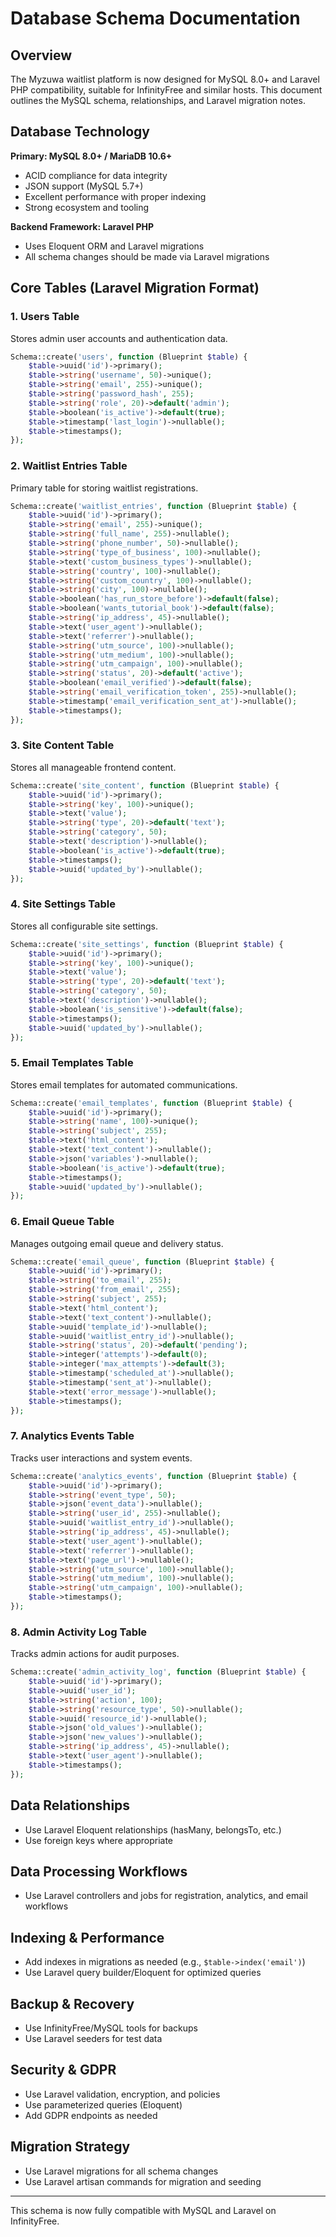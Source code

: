 # Database Schema Documentation

## Overview

The Myzuwa waitlist platform is now designed for MySQL 8.0+ and Laravel PHP compatibility, suitable for InfinityFree and similar hosts. This document outlines the MySQL schema, relationships, and Laravel migration notes.

## Database Technology

**Primary: MySQL 8.0+ / MariaDB 10.6+**
- ACID compliance for data integrity
- JSON support (MySQL 5.7+)
- Excellent performance with proper indexing
- Strong ecosystem and tooling

**Backend Framework: Laravel PHP**
- Uses Eloquent ORM and Laravel migrations
- All schema changes should be made via Laravel migrations

## Core Tables (Laravel Migration Format)

### 1. Users Table
Stores admin user accounts and authentication data.

```php
Schema::create('users', function (Blueprint $table) {
    $table->uuid('id')->primary();
    $table->string('username', 50)->unique();
    $table->string('email', 255)->unique();
    $table->string('password_hash', 255);
    $table->string('role', 20)->default('admin');
    $table->boolean('is_active')->default(true);
    $table->timestamp('last_login')->nullable();
    $table->timestamps();
});
```

### 2. Waitlist Entries Table
Primary table for storing waitlist registrations.

```php
Schema::create('waitlist_entries', function (Blueprint $table) {
    $table->uuid('id')->primary();
    $table->string('email', 255)->unique();
    $table->string('full_name', 255)->nullable();
    $table->string('phone_number', 50)->nullable();
    $table->string('type_of_business', 100)->nullable();
    $table->text('custom_business_types')->nullable();
    $table->string('country', 100)->nullable();
    $table->string('custom_country', 100)->nullable();
    $table->string('city', 100)->nullable();
    $table->boolean('has_run_store_before')->default(false);
    $table->boolean('wants_tutorial_book')->default(false);
    $table->string('ip_address', 45)->nullable();
    $table->text('user_agent')->nullable();
    $table->text('referrer')->nullable();
    $table->string('utm_source', 100)->nullable();
    $table->string('utm_medium', 100)->nullable();
    $table->string('utm_campaign', 100)->nullable();
    $table->string('status', 20)->default('active');
    $table->boolean('email_verified')->default(false);
    $table->string('email_verification_token', 255)->nullable();
    $table->timestamp('email_verification_sent_at')->nullable();
    $table->timestamps();
});
```

### 3. Site Content Table
Stores all manageable frontend content.

```php
Schema::create('site_content', function (Blueprint $table) {
    $table->uuid('id')->primary();
    $table->string('key', 100)->unique();
    $table->text('value');
    $table->string('type', 20)->default('text');
    $table->string('category', 50);
    $table->text('description')->nullable();
    $table->boolean('is_active')->default(true);
    $table->timestamps();
    $table->uuid('updated_by')->nullable();
});
```

### 4. Site Settings Table
Stores all configurable site settings.

```php
Schema::create('site_settings', function (Blueprint $table) {
    $table->uuid('id')->primary();
    $table->string('key', 100)->unique();
    $table->text('value');
    $table->string('type', 20)->default('text');
    $table->string('category', 50);
    $table->text('description')->nullable();
    $table->boolean('is_sensitive')->default(false);
    $table->timestamps();
    $table->uuid('updated_by')->nullable();
});
```

### 5. Email Templates Table
Stores email templates for automated communications.

```php
Schema::create('email_templates', function (Blueprint $table) {
    $table->uuid('id')->primary();
    $table->string('name', 100)->unique();
    $table->string('subject', 255);
    $table->text('html_content');
    $table->text('text_content')->nullable();
    $table->json('variables')->nullable();
    $table->boolean('is_active')->default(true);
    $table->timestamps();
    $table->uuid('updated_by')->nullable();
});
```

### 6. Email Queue Table
Manages outgoing email queue and delivery status.

```php
Schema::create('email_queue', function (Blueprint $table) {
    $table->uuid('id')->primary();
    $table->string('to_email', 255);
    $table->string('from_email', 255);
    $table->string('subject', 255);
    $table->text('html_content');
    $table->text('text_content')->nullable();
    $table->uuid('template_id')->nullable();
    $table->uuid('waitlist_entry_id')->nullable();
    $table->string('status', 20)->default('pending');
    $table->integer('attempts')->default(0);
    $table->integer('max_attempts')->default(3);
    $table->timestamp('scheduled_at')->nullable();
    $table->timestamp('sent_at')->nullable();
    $table->text('error_message')->nullable();
    $table->timestamps();
});
```

### 7. Analytics Events Table
Tracks user interactions and system events.

```php
Schema::create('analytics_events', function (Blueprint $table) {
    $table->uuid('id')->primary();
    $table->string('event_type', 50);
    $table->json('event_data')->nullable();
    $table->string('user_id', 255)->nullable();
    $table->uuid('waitlist_entry_id')->nullable();
    $table->string('ip_address', 45)->nullable();
    $table->text('user_agent')->nullable();
    $table->text('referrer')->nullable();
    $table->text('page_url')->nullable();
    $table->string('utm_source', 100)->nullable();
    $table->string('utm_medium', 100)->nullable();
    $table->string('utm_campaign', 100)->nullable();
    $table->timestamps();
});
```

### 8. Admin Activity Log Table
Tracks admin actions for audit purposes.

```php
Schema::create('admin_activity_log', function (Blueprint $table) {
    $table->uuid('id')->primary();
    $table->uuid('user_id');
    $table->string('action', 100);
    $table->string('resource_type', 50)->nullable();
    $table->uuid('resource_id')->nullable();
    $table->json('old_values')->nullable();
    $table->json('new_values')->nullable();
    $table->string('ip_address', 45)->nullable();
    $table->text('user_agent')->nullable();
    $table->timestamps();
});
```

## Data Relationships
- Use Laravel Eloquent relationships (hasMany, belongsTo, etc.)
- Use foreign keys where appropriate

## Data Processing Workflows
- Use Laravel controllers and jobs for registration, analytics, and email workflows

## Indexing & Performance
- Add indexes in migrations as needed (e.g., `$table->index('email')`)
- Use Laravel query builder/Eloquent for optimized queries

## Backup & Recovery
- Use InfinityFree/MySQL tools for backups
- Use Laravel seeders for test data

## Security & GDPR
- Use Laravel validation, encryption, and policies
- Use parameterized queries (Eloquent)
- Add GDPR endpoints as needed

## Migration Strategy
- Use Laravel migrations for all schema changes
- Use Laravel artisan commands for migration and seeding

---

This schema is now fully compatible with MySQL and Laravel on InfinityFree.